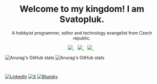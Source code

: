 <h1 align='center'>
  Welcome to my kingdom! I am Svatopluk.
</h1>

<p align='center'>
  A hobbyist programmer, editor and technology evangelist from Czech republic.
</p>



<p align='center'>

  
  <a href="https://www.linkedin.com/in/svatopluk-v%C3%ADt/">
    <img src="https://custom-icon-badges.demolab.com/badge/LinkedIn-0A66C2?style=for-the-badge&logo=linkedin-white&logoColor=fff" />
  </a>&nbsp;&nbsp;
  <a href="https://www.twitter.com/SvatoplukVit">
    <img src="https://img.shields.io/badge/Twitter-1DA1F2?style=for-the-badge&logo=twitter&logoColor=white" />        
  </a>&nbsp;&nbsp;

  
  <a href="https://bsky.app/profile/svatoplukvit.bsky.social">
    <img src="https://img.shields.io/badge/BSKy-1DA1F2?style=for-the-badge&logo=twitter&logoColor=white" />        
  </a>&nbsp;&nbsp;
  
</p>

![Anurag's GitHub stats](https://github-readme-stats.vercel.app/api?locale=cs&username=svatas&show_icons=true&theme=transparent)
![Anurag's GitHub stats](https://github-readme-stats.vercel.app/api?locale=en&username=svatas&show_icons=true&theme=transparent)

<p align='center'>
&nbsp;&nbsp;


[![LinkedIn](https://custom-icon-badges.demolab.com/badge/LinkedIn-0A66C2?style=for-the-badge&logo=linkedin-white&logoColor=fff)](https://www.linkedin.com/in/svatopluk-v%C3%ADt/)
[![X](https://img.shields.io/badge/X-%23000000.svg?style=for-the-badge&logo=X&logoColor=white)](https://www.twitter.com/SvatoplukVit) [![Bluesky](https://img.shields.io/badge/BSKy-1DA1F2?style=for-the-badge&logo=twitter&logoColor=white)](https://bsky.app/profile/svatoplukvit.bsky.social)

&nbsp;&nbsp;
</p>

